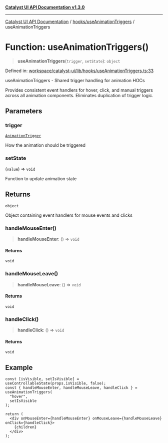 [**Catalyst UI API Documentation v1.3.0**](../../../README.md)

---

[Catalyst UI API Documentation](../../../README.md) / [hooks/useAnimationTriggers](../README.md) / useAnimationTriggers

# Function: useAnimationTriggers()

> **useAnimationTriggers**(`trigger`, `setState`): `object`

Defined in: [workspace/catalyst-ui/lib/hooks/useAnimationTriggers.ts:33](https://github.com/TheBranchDriftCatalyst/catalyst-ui/blob/main/lib/hooks/useAnimationTriggers.ts#L33)

useAnimationTriggers - Shared trigger handling for animation HOCs

Provides consistent event handlers for hover, click, and manual triggers
across all animation components. Eliminates duplication of trigger logic.

## Parameters

### trigger

[`AnimationTrigger`](../../../effects/types/type-aliases/AnimationTrigger.md)

How the animation should be triggered

### setState

(`value`) => `void`

Function to update animation state

## Returns

`object`

Object containing event handlers for mouse events and clicks

### handleMouseEnter()

> **handleMouseEnter**: () => `void`

#### Returns

`void`

### handleMouseLeave()

> **handleMouseLeave**: () => `void`

#### Returns

`void`

### handleClick()

> **handleClick**: () => `void`

#### Returns

`void`

## Example

```tsx
const [isVisible, setIsVisible] = useControllableState(props.isVisible, false);
const { handleMouseEnter, handleMouseLeave, handleClick } = useAnimationTriggers(
  "hover",
  setIsVisible
);

return (
  <div onMouseEnter={handleMouseEnter} onMouseLeave={handleMouseLeave} onClick={handleClick}>
    {children}
  </div>
);
```

